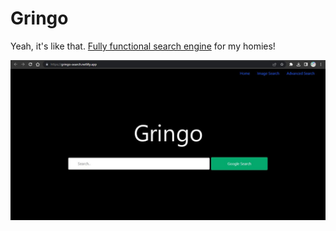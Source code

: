 # Gringo
Yeah, it's like that. [Fully functional search engine](https://gringo-search.netlify.app/) for my homies! 

![Gringo Search Engine](https://github.com/RexRowan/Gringo/blob/main/gringo.jpg)
